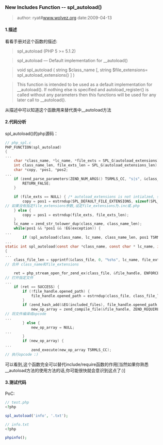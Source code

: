 ### New Includes Function -- spl_autoload()
> author: ryat#www.wolvez.org date:2009-04-13


#### 1.描述

看看手册对这个函数的描述:

> spl_autoload
(PHP 5 >= 5.1.2)

> spl_autoload — Default implementation for __autoload()

> void spl_autoload  ( string $class_name  [, string $file_extensions= spl_autoload_extensions()  ] )

> This function is intended to be used as a default implementation for __autoload(). If nothing else is specified and autoload_register() is called without any parameters then this functions will be used for any later call to __autoload(). 

从描述中可以知道这个函数用来替代类中__autoload方法

#### 2.代码分析

spl_autoload()的php源码：

``` c
// php_spl.c
PHP_FUNCTION(spl_autoload)
{
...
	char *class_name, *lc_name, *file_exts = SPL_G(autoload_extensions);
	int class_name_len, file_exts_len = SPL_G(autoload_extensions_len), found = 0;
	char *copy, *pos1, *pos2;
...
	if (zend_parse_parameters(ZEND_NUM_ARGS() TSRMLS_CC, "s|s", &class_name, &class_name_len, &file_exts, &file_exts_len) == FAILURE) {
		RETURN_FALSE;
	}
	
	if (file_exts == NULL) { /* autoload_extensions is not intialzed, set to defaults */
		copy = pos1 = estrndup(SPL_DEFAULT_FILE_EXTENSIONS, sizeof(SPL_DEFAULT_FILE_EXTENSIONS)-1);
// 如果没有指定file_extensions参数,设定file_extensions为.inc或.php
	} else {
		copy = pos1 = estrndup(file_exts, file_exts_len);
	}
	lc_name = zend_str_tolower_dup(class_name, class_name_len);
	while(pos1 && *pos1 && !EG(exception)) {
...
		if (spl_autoload(class_name, lc_name, class_name_len, pos1 TSRMLS_CC)) {
...
static int spl_autoload(const char *class_name, const char * lc_name, int class_name_len, const char * file_extension TSRMLS_DC) /* {{{ */
{
...
	class_file_len = spprintf(&class_file, 0, "%s%s", lc_name, file_extension);
// 合并 class_name和file_extensions

	ret = php_stream_open_for_zend_ex(class_file, &file_handle, ENFORCE_SAFE_MODE|USE_PATH|STREAM_OPEN_FOR_INCLUDE TSRMLS_CC);
// 打开指定文件
...
	if (ret == SUCCESS) {
		if (!file_handle.opened_path) {
			file_handle.opened_path = estrndup(class_file, class_file_len);
		}
		if (zend_hash_add(&EG(included_files), file_handle.opened_path, strlen(file_handle.opened_path)+1, (void *)&dummy, sizeof(int), NULL)==SUCCESS) {
			new_op_array = zend_compile_file(&file_handle, ZEND_REQUIRE TSRMLS_CC);
// 将文件编译成opcode
...
		} else {
			new_op_array = NULL;
...
		}
		if (new_op_array) {
...
			zend_execute(new_op_array TSRMLS_CC);
// 执行opcode :)
```

可以看到,这个函数完全可以替代include/require函数的作用[当然如果你熟悉__autoload方法的使用方法的话,你可能很快就会意识到这点了:)]

#### 3.测试代码

PoC:
``` php
// test.php
<?php

spl_autoload('info', '.txt');

// info.txt
<?php

phpinfo();
```

